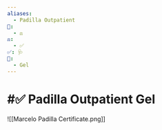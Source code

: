 ```yaml
---
aliases:
  - Padilla Outpatient
📁:
  - ⚖️
⚖️:
  - ✅
✅: 🩺
👤:
  - Gel
---
```

# #✅ Padilla Outpatient Gel

![[Marcelo Padilla Certificate.png]]